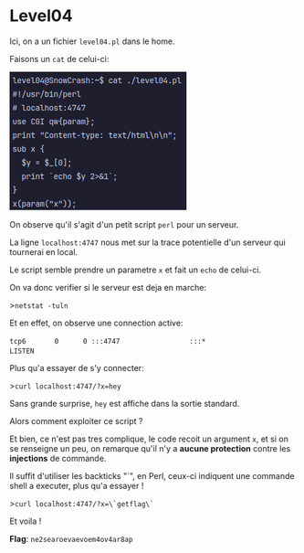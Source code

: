 # Level04
Ici, on a un fichier `level04.pl` dans le home.

Faisons un `cat` de celui-ci:

![*content.png*](./content.png)

On observe qu'il s'agit d'un petit script `perl`  pour un serveur.

La ligne `localhost:4747` nous met sur la trace potentielle d'un serveur
qui tournerai en local.

Le script semble prendre un parametre `x` et fait un `echo` de celui-ci.

On va donc verifier si le serveur est deja en marche:

\>`netstat -tuln`

Et en effet, on observe une connection active:

`tcp6       0      0 :::4747                 :::*                    LISTEN`

Plus qu'a essayer de s'y connecter:

\>`curl localhost:4747/?x=hey`

Sans grande surprise, `hey` est affiche dans la sortie standard.

Alors comment exploiter ce script ?

Et bien, ce n'est pas tres complique, le code recoit un argument `x`, et si on se renseigne un peu, on remarque qu'il n'y a **aucune protection** contre les **injections** de commande.

Il suffit d'utiliser les backticks "`", en Perl, ceux-ci indiquent une commande shell a executer, plus qu'a essayer !

\>``curl localhost:4747/?x=\`getflag\` ``

Et voila !

**Flag**: `ne2searoevaevoem4ov4ar8ap`
